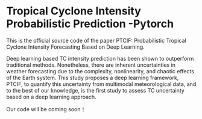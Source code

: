# Tropical Cyclone Intensity Probabilistic Prediction -Pytorch


This is the official source code of the paper PTCIF: Probabilistic Tropical Cyclone Intensity Forecasting Based on Deep Learning.

Deep learning based TC intensity prediction has been shown to outperform traditional methods. Nonetheless, there are inherent uncertainties in weather forecasting due to the complexity, nonlinearity, and chaotic effects of the Earth system. This study proposes a deep learning framework, PTCIF, to quantify this uncertainty from multimodal meteorological data, and to the best of our knowledge, is the first study to assess TC uncertainty based on a deep learning approach.


Our code will be coming soon！




